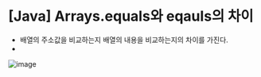 # [Java] Arrays.equals와 eqauls의 차이


- 배열의 주소값을 비교하는지 배열의 내용을 비교하는지의 차이를 가진다.
- 
![image](https://user-images.githubusercontent.com/66978721/110207176-1cb1bf00-7ec5-11eb-952a-e8823dc90fac.png)
